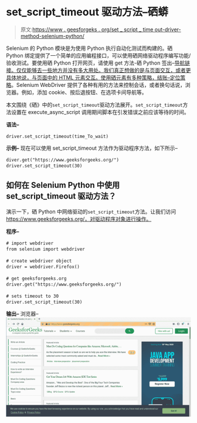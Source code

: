 # set_script_timeout 驱动方法–硒蟒

> 原文:[https://www . geesforgeks . org/set _ script _ time out-driver-method-selenium-python/](https://www.geeksforgeeks.org/set_script_timeout-driver-method-selenium-python/)

Selenium 的 Python 模块是为使用 Python 执行自动化测试而构建的。硒 Python 绑定提供了一个简单的应用编程接口，可以使用硒网络驱动程序编写功能/验收测试。要使用硒 Python 打开网页，请使用 get 方法-硒 Python 签出–[导航链接。仅仅能够去一些地方并没有多大用处。我们真正想做的是与页面交互，或者更具体地说，与页面中的 HTML 元素交互。使用硒元素有多种策略，结账–](https://www.geeksforgeeks.org/navigating-links-using-get-method-selenium-python/)[定位策略](https://www.geeksforgeeks.org/locator-strategies-selenium-python/)。Selenium WebDriver 提供了各种有用的方法来控制会话，或者换句话说，浏览器。例如，添加 cookie、按后退按钮、在选项卡间导航等。

本文围绕《硒》中的`set_script_timeout`驱动方法展开。`set_script_timeout`方法设置在 execute_async_script 调用期间脚本在引发错误之前应该等待的时间。

**语法–**

```
driver.set_script_timeout(time_To_wait)
```

**示例–**
现在可以使用 set_script_timeout 方法作为驱动程序方法，如下所示–

```
diver.get("https://www.geeksforgeeks.org/")
driver.set_script_timeout(30)

```

## 如何在 Selenium Python 中使用 set_script_timeout 驱动方法？

演示一下，硒 Python 中网络驱动的`set_script_timeout`方法。让我们访问 https://www.geeksforgeeks.org/，对驱动程序对象进行操作。

**程序–**

```
# import webdriver
from selenium import webdriver

# create webdriver object
driver = webdriver.Firefox()

# get geeksforgeeks.org
driver.get("https://www.geeksforgeeks.org/")

# sets timeout to 30
driver.set_script_timeout(30)
```

**输出–**
浏览器–
![driver-methods-Selenium-Python](img/54e8e60dfe6948a9078abf9c8e8131f1.png)